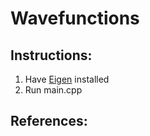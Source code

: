 # Wavefunctions

## Instructions: 
1. Have [Eigen](http://eigen.tuxfamily.org/index.php?title=Main_Page) installed 
2. Run main.cpp 

## References: 
